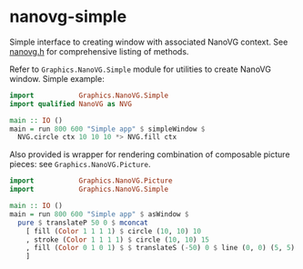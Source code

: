 # nanovg-simple

Simple interface to creating window with associated NanoVG context. See
[nanovg.h](https://github.com/memononen/nanovg/blob/master/src/nanovg.h) for comprehensive listing of methods.

Refer to `Graphics.NanoVG.Simple` module for utilities to create NanoVG window. Simple example:

```haskell
import           Graphics.NanoVG.Simple
import qualified NanoVG as NVG

main :: IO ()
main = run 800 600 "Simple app" $ simpleWindow $
  NVG.circle ctx 10 10 10 *> NVG.fill ctx
```

Also provided is wrapper for rendering combination of composable picture pieces: see `Graphics.NanoVG.Picture`.

```haskell
import           Graphics.NanoVG.Picture
import           Graphics.NanoVG.Simple

main :: IO ()
main = run 800 600 "Simple app" $ asWindow $
  pure $ translateP 50 0 $ mconcat
    [ fill (Color 1 1 1 1) $ circle (10, 10) 10
    , stroke (Color 1 1 1 1) $ circle (10, 10) 15
    , fill (Color 0 1 0 1) $ $ translateS (-50) 0 $ line (0, 0) (5, 5)
    ]
```
